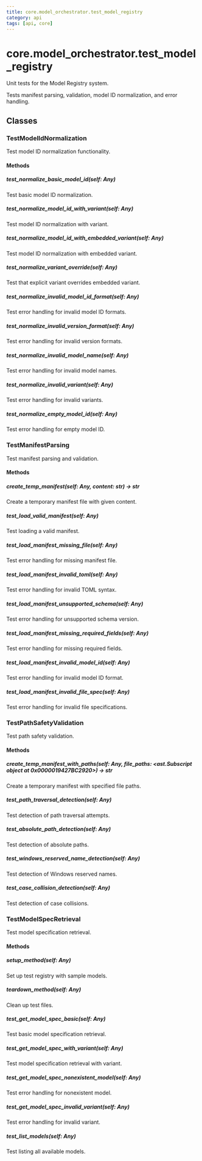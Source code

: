```yaml
---
title: core.model_orchestrator.test_model_registry
category: api
tags: [api, core]
---
```


# core.model_orchestrator.test_model_registry

Unit tests for the Model Registry system.

Tests manifest parsing, validation, model ID normalization, and error handling.

## Classes

### TestModelIdNormalization

Test model ID normalization functionality.

#### Methods

##### test_normalize_basic_model_id(self: Any)

Test basic model ID normalization.

##### test_normalize_model_id_with_variant(self: Any)

Test model ID normalization with variant.

##### test_normalize_model_id_with_embedded_variant(self: Any)

Test model ID normalization with embedded variant.

##### test_normalize_variant_override(self: Any)

Test that explicit variant overrides embedded variant.

##### test_normalize_invalid_model_id_format(self: Any)

Test error handling for invalid model ID formats.

##### test_normalize_invalid_version_format(self: Any)

Test error handling for invalid version formats.

##### test_normalize_invalid_model_name(self: Any)

Test error handling for invalid model names.

##### test_normalize_invalid_variant(self: Any)

Test error handling for invalid variants.

##### test_normalize_empty_model_id(self: Any)

Test error handling for empty model ID.

### TestManifestParsing

Test manifest parsing and validation.

#### Methods

##### create_temp_manifest(self: Any, content: str) -> str

Create a temporary manifest file with given content.

##### test_load_valid_manifest(self: Any)

Test loading a valid manifest.

##### test_load_manifest_missing_file(self: Any)

Test error handling for missing manifest file.

##### test_load_manifest_invalid_toml(self: Any)

Test error handling for invalid TOML syntax.

##### test_load_manifest_unsupported_schema(self: Any)

Test error handling for unsupported schema version.

##### test_load_manifest_missing_required_fields(self: Any)

Test error handling for missing required fields.

##### test_load_manifest_invalid_model_id(self: Any)

Test error handling for invalid model ID format.

##### test_load_manifest_invalid_file_spec(self: Any)

Test error handling for invalid file specifications.

### TestPathSafetyValidation

Test path safety validation.

#### Methods

##### create_temp_manifest_with_paths(self: Any, file_paths: <ast.Subscript object at 0x0000019427BC2920>) -> str

Create a temporary manifest with specified file paths.

##### test_path_traversal_detection(self: Any)

Test detection of path traversal attempts.

##### test_absolute_path_detection(self: Any)

Test detection of absolute paths.

##### test_windows_reserved_name_detection(self: Any)

Test detection of Windows reserved names.

##### test_case_collision_detection(self: Any)

Test detection of case collisions.

### TestModelSpecRetrieval

Test model specification retrieval.

#### Methods

##### setup_method(self: Any)

Set up test registry with sample models.

##### teardown_method(self: Any)

Clean up test files.

##### test_get_model_spec_basic(self: Any)

Test basic model specification retrieval.

##### test_get_model_spec_with_variant(self: Any)

Test model specification retrieval with variant.

##### test_get_model_spec_nonexistent_model(self: Any)

Test error handling for nonexistent model.

##### test_get_model_spec_invalid_variant(self: Any)

Test error handling for invalid variant.

##### test_list_models(self: Any)

Test listing all available models.

